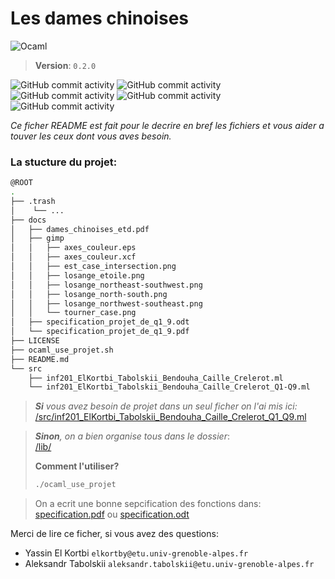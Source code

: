 
# Les dames chinoises

![Ocaml](https://img.shields.io/endpoint?url=https://ci.ocamllabs.io/badge/mirage/ocaml-github/master&logo=ocaml)

> **Version**: `0.2.0`



![GitHub commit activity](https://img.shields.io/github/commit-activity/t/AlexLovser/Project-INF201/main?authorFilter=Elkatra2&style=for-the-badge&link=https://github.com/Elkatra2)
![GitHub commit activity](https://img.shields.io/github/commit-activity/t/AlexLovser/Project-INF201/main?authorFilter=AlexLovser&style=for-the-badge&link=https://github.com/AlexLovser)
![GitHub commit activity](https://img.shields.io/github/commit-activity/t/AlexLovser/Project-INF201/main?authorFilter=dfox235&style=for-the-badge&link=https://github.com/dfox235)
![GitHub commit activity](https://img.shields.io/github/commit-activity/t/AlexLovser/Project-INF201/main?authorFilter=AkrBen&style=for-the-badge&link=https://github.com/AkrBen)
![GitHub commit activity](https://img.shields.io/github/commit-activity/t/AlexLovser/Project-INF201/main?authorFilter=Crelerot&style=for-the-badge&link=https://github.com/Crelerot)


*Ce ficher README est fait pour le decrire en bref les fichiers et vous aider a touver les ceux dont vous aves besoin.*


### La stucture du projet:
```bash
@ROOT
.
├── .trash
│    └── ...
├── docs
│   ├── dames_chinoises_etd.pdf
│   ├── gimp
│   │   ├── axes_couleur.eps
│   │   ├── axes_couleur.xcf
│   │   ├── est_case_intersection.png
│   │   ├── losange_etoile.png
│   │   ├── losange_northeast-southwest.png
│   │   ├── losange_north-south.png
│   │   ├── losange_northwest-southeast.png
│   │   └── tourner_case.png
│   ├── specification_projet_de_q1_9.odt
│   └── specification_projet_de_q1_9.pdf
├── LICENSE
├── ocaml_use_projet.sh
├── README.md
└── src
    ├── inf201_ElKortbi_Tabolskii_Bendouha_Caille_Crelerot.ml
    └── inf201_ElKortbi_Tabolskii_Bendouha_Caille_Crelerot_Q1-Q9.ml
```

> ***Si** vous avez besoin de projet dans un seul ficher on l'ai mis ici:*<br>[/src/inf201_ElKortbi_Tabolskii_Bendouha_Caille_Crelerot_Q1_Q9.ml](/projet_04_03_2024/inf201_ElKortbi_Tabolskii_Bendouha_Caille_Crelerot_Q1_Q9.ml)


> ***Sinon**, on a bien organise tous dans le dossier*:<br>[/lib/](/lib/)
> 
> **Comment l'utiliser?**
>
> ```bash
> ./ocaml_use_projet
> ```

> On a ecrit une bonne sepcification des fonctions dans: 
> [specification.pdf](/projet_04_03_2024/specification_projet_de_q1_9.pdf)
 ou [specification.odt](/projet_04_03_2024/specification_projet_de_q1_9.odt)


Merci de lire ce ficher, si vous avez des questions:   
- Yassin El Kortbi    `elkortby@etu.univ-grenoble-alpes.fr`
- Aleksandr Tabolskii `aleksandr.tabolskii@etu.univ-grenoble-alpes.fr`
